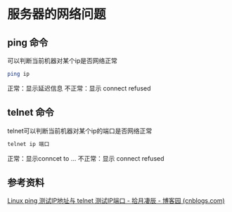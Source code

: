 # 服务器的网络问题

## ping 命令

可以判断当前机器对某个ip是否网络正常

```bash
ping ip 
```

正常：显示延迟信息
不正常：显示 connect refused
## telnet 命令

telnet可以判断当前机器对某个ip的端口是否网络正常

```bash
telnet ip 端口
```

正常：显示conncet to ...
不正常：显示 connect refused

## 参考资料

[Linux ping 测试IP地址与 telnet 测试IP端口 - 拾月凄辰 - 博客园 (cnblogs.com)](https://www.cnblogs.com/FengZeng666/p/15093267.html)